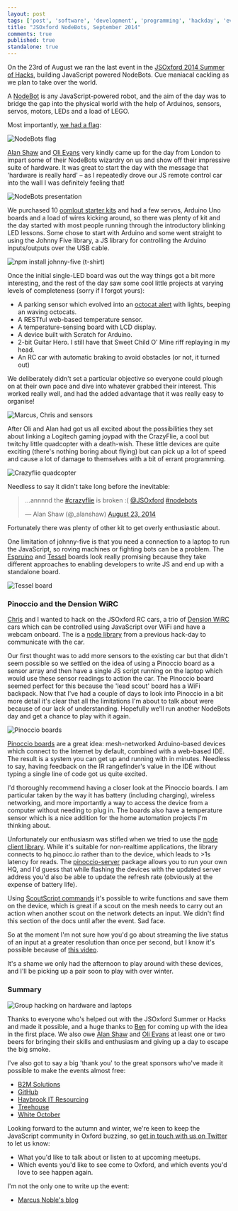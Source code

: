 ```yaml
---
layout: post
tags: ['post', 'software', 'development', 'programming', 'hackday', 'event']
title: "JSOxford NodeBots, September 2014"
comments: true
published: true
standalone: true
---
```


On the 23rd of August we ran the last event in the [JSOxford 2014 Summer of Hacks](http://jsoxford.com/2014/summer-of-hacks/), building JavaScript powered NodeBots. Cue maniacal cackling as we plan to take over the world.

<!-- more -->

A [NodeBot](http://nodebots.io/) is any JavaScript-powered robot, and the aim of the day was to bridge the gap into the physical world with the help of Arduinos, sensors, servos, motors, LEDs and a load of LEGO.

Most importantly, [we had a flag](https://www.youtube.com/watch?v=uEx5G-GOS1k):

![NodeBots flag](/images/posts/2014-08-27_03.jpg)

[Alan Shaw](https://twitter.com/intent/follow?screen_name=_alanshaw) and [Oli Evans](https://twitter.com/intent/follow?screen_name=olizilla) very kindly came up for the day from London to impart some of their NodeBots wizardry on us and show off their impressive suite of hardware. It was great to start the day with the message that 'hardware is really hard' – as I repeatedly drove our JS remote control car into the wall I was definitely feeling that!

![NodeBots presentation](/images/posts/2014-08-27_09.jpg)

We purchased 10 [oomlout starter kits](http://oomlout.co.uk/) and had a few servos, Arduino Uno boards and a load of wires kicking around, so there was plenty of kit and the day started with most people running through the introductory blinking LED lessons. Some chose to start with Arduino and some went straight to using the Johnny Five library, a JS library for controlling the Arduino inputs/outputs over the USB cable. 

![npm install johnny-five (t-shirt)](/images/posts/2014-08-27_04.jpg)

Once the initial single-LED board was out the way things got a bit more interesting, and the rest of the day saw some cool little projects at varying levels of completeness (sorry if I forgot yours):

* A parking sensor which evolved into an [octocat alert](http://instagram.com/p/sC_S_npxm-) with lights, beeping an waving octocats.
* A RESTful web-based temperature sensor.
* A temperature-sensing board with LCD display.
* A device built with Scratch for Arduino.
* 2-bit Guitar Hero. I still have that Sweet Child O' Mine riff replaying in my head.
* An RC car with automatic braking to avoid obstacles (or not, it turned out)

We deliberately didn't set a particular objective so everyone could plough on at their own pace and dive into whatever grabbed their interest. This worked really well, and had the added advantage that it was really easy to organise!

![Marcus, Chris and sensors](/images/posts/2014-08-27_10.jpg)

After Oli and Alan had got us all excited about the possibilities they set about linking a Logitech gaming joypad with the CrazyFlie, a cool but twitchy little quadcopter with a death-wish. These little devices are quite exciting (there's nothing boring about flying) but can pick up a lot of speed and cause a lot of damage to themselves with a bit of errant programming. 

![Crazyflie quadcopter](/images/posts/2014-08-27_06.jpg)

Needless to say it didn't take long before the inevitable:

<blockquote class="twitter-tweet" lang="en"><p>...annnnd the <a href="https://twitter.com/hashtag/crazyflie?src=hash">#crazyflie</a> is broken :( <a href="https://twitter.com/JSOxford">@JSOxford</a> <a href="https://twitter.com/hashtag/nodebots?src=hash">#nodebots</a></p>&mdash; Alan Shaw (@_alanshaw) <a href="https://twitter.com/_alanshaw/statuses/503178382201618433">August 23, 2014</a></blockquote>
<script async src="//platform.twitter.com/widgets.js" charset="utf-8"></script>

Fortunately there was plenty of other kit to get overly enthusiastic about. 

One limitation of johnny-five is that you need a connection to a laptop to run the JavaScript, so roving machines or fighting bots can be a problem. The [Espruino](http://www.espruino.com/) and [Tessel](https://tessel.io/) boards look really promising because they take different approaches to enabling developers to write JS and end up with a standalone board.

![Tessel board](/images/posts/2014-08-27_07.jpg)

### Pinoccio and the Dension WiRC

[Chris](https://twitter.com/intent/follow?screen_name=paradigm_tee) and I wanted to hack on the JSOxford RC cars, a trio of [Dension WiRC](http://www.dension.com/product/wirc-wifi-rc-receiver) cars which can be controlled using JavaScript over WiFi and have a webcam onboard. The is a [node library](https://github.com/jsoxford/node-wirc) from a previous hack-day to communicate with the car.

Our first thought was to add more sensors to the existing car but that didn't seem possible so we settled on the idea of using a Pinoccio board as a sensor array and then have a single JS script running on the laptop which would use these sensor readings to action the car. The Pinoccio board seemed perfect for this because the 'lead scout' board has a WiFi backpack. Now that I've had a couple of days to look into Pinoccio in a bit more detail it's clear that all the limitations I'm about to talk about were because of our lack of understanding. Hopefully we'll run another NodeBots day and get a chance to play with it again.

![Pinoccio boards](/images/posts/2014-08-27_13.jpg)

[Pinoccio boards](https://pinocc.io/) are a great idea: mesh-networked Arduino-based devices which connect to the Internet by default, combined with a web-based IDE. The result is a system you can get up and running with in minutes. Needless to say, having feedback on the IR rangefinder's value in the IDE without typing a single line of code got us quite excited.

I'd thoroughly recommend having a closer look at the Pinoccio boards. I am particular taken by the way it has battery (including charging), wireless networking, and more importantly a way to access the device from a computer without needing to plug in. The boards also have a temperature sensor which is a nice addition for the home automation projects I'm thinking about.

Unfortunately our enthusiasm was stifled when we tried to use the [node client library](https://github.com/Pinoccio/client-node-pinoccio/). While it's suitable for non-realtime applications, the library connects to hq.pinocc.io rather than to the device, which leads to >1s latency for reads. The [pinoccio-server](https://www.npmjs.org/package/pinoccio-server) package allows you to run your own HQ, and I'd guess that while flashing the devices with the updated server address you'd also be able to update the refresh rate (obviously at the expense of battery life).

Using [ScoutScript commands](http://support.pinocc.io/hc/en-us/articles/200250539-ScoutScript-Overview#functions) it's possible to write functions and save them on the device, which is great if a scout on the mesh needs to carry out an action when another scout on the network detects an input. We didn't find this section of the docs until after the event. Sad face.

So at the moment I'm not sure how you'd go about streaming the live status of an input at a greater resolution than once per second, but I know it's possible because of [this video](http://projectable.me/post/48713397681/scout6050-i-was-asked-to-put-together-a-quick).

It's a shame we only had the afternoon to play around with these devices, and I'll be picking up a pair soon to play with over winter.

### Summary

![Group hacking on hardware and laptops](/images/posts/2014-08-27_15.jpg)

Thanks to everyone who's helped out with the JSOxford Summer or Hacks and made it possible, and a huge thanks to [Ben](https://twitter.com/intent/follow?screen_name=benjaminbenben) for coming up with the idea in the first place. We also owe [Alan Shaw](https://twitter.com/intent/follow?screen_name=_alanshaw) and [Oli Evans](https://twitter.com/intent/follow?screen_name=olizilla) at least one or two beers for bringing their skills and enthusiasm and giving up a day to escape the big smoke.

I've also got to say a big 'thank you' to the great sponsors who've made it possible to make the events almost free:

* [B2M Solutions](http://www.b2m-solutions.com/)
* [GitHub](https://github.com) 
* [Haybrook IT Resourcing](http://www.haybrook.co.uk/)
* [Treehouse](http://teamtreehouse.com/)
* [White October](http://www.whiteoctober.co.uk/)

Looking forward to the autumn and winter, we're keen to keep the JavaScript community in Oxford buzzing, so [get in touch with us on Twitter](https://twitter.com/intent/tweet?text=Yo%20@JSOxford!) to let us know:

* What you'd like to talk about or listen to at upcoming meetups.
* Which events you'd like to see come to Oxford, and which events you'd love to see happen again.

I'm not the only one to write up the event:

* [Marcus Noble's blog](https://blog.marcusnoble.co.uk/2014-08-24-nodebots/)
